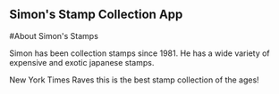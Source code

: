 Simon's Stamp Collection App
---

#About Simon's Stamps

Simon has been collection stamps since 1981. He has a wide variety of expensive and exotic japanese stamps.

New York Times Raves this is the best stamp collection of the ages!
